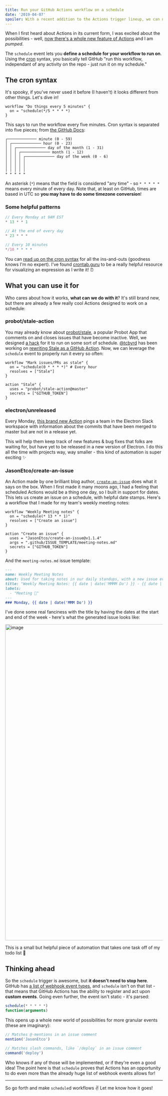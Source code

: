```yaml
---
title: Run your GitHub Actions workflow on a schedule
date: '2019-04-07'
spoiler: With a recent addition to the Actions trigger lineup, we can now tell GitHub to run our workflow on a schedule. Let's see how!
---
```


When I first heard about Actions in its current form, I was excited about the possibilities - well, [now there's a whole new feature of Actions](https://developer.github.com/actions/changes/2019-04-05-scheduling-workflows/) and I am _pumped_.

The `schedule` event lets you **define a schedule for your workflow to run on**. Using the [cron](https://pubs.opengroup.org/onlinepubs/9699919799/utilities/crontab.html#tag_20_25_07) syntax, you basically tell GitHub "run this workflow, independant of any activity on the repo - just run it on my schedule."

## The cron syntax

It's spooky, if you've never used it before (I haven't) it looks different from other things. Let's dive in!

```hcl{2}
workflow "Do things every 5 minutes" {
  on = "schedule(*/5 * * * *)
}
```

This says to run the workflow every five minutes. Cron syntax is separated into five pieces; from [the GitHub Docs](https://developer.github.com/actions/managing-workflows/creating-and-cancelling-a-workflow/#scheduling-a-workflow):

```
┌───────────── minute (0 - 59)
│ ┌───────────── hour (0 - 23)
│ │ ┌───────────── day of the month (1 - 31)
│ │ │ ┌───────────── month (1 - 12)
│ │ │ │ ┌───────────── day of the week (0 - 6)
│ │ │ │ │                                   
│ │ │ │ │
│ │ │ │ │
* * * * *
```

An asterisk (`*`) means that the field is considered "any time" - so `* * * * *` means every minute of every day. Note that, at least on GitHub, times are based in UTC so **you may have to do some timezone conversion**!

### Some helpful patterns

```js
// Every Monday at 9AM EST
* 13 * * 1

// At the end of every day
* 23 * * *

// Every 10 minutes
*/10 * * * *
```

You can [read up on the cron syntax](https://www.netiq.com/documentation/cloud-manager-2-5/ncm-reference/data/bexyssf.html) for all the ins-and-outs (goodness knows I'm no expert). I've found [crontab.guru](https://crontab.guru) to be a really helpful resource for visualizing an expression as I write it! ⏰

## What you can use it for

Who cares about how it works, **what can we do with it**? It's still brand new, but there are already a few really cool Actions designed to work on a schedule:

### probot/stale-action

You may already know about [probot/stale](https://github.com/probot/stale), a popular Probot App that comments on and closes issues that have become inactive. Well, we designed [a hack](https://github.com/probot/scheduler) for it to run on some sort of schedule. [@tcbyrd](https://github.com/tcbyrd) has been working on [rewriting Stale as a GitHub Action](https://github.com/probot/stale-action). Now, we can leverage the `schedule` event to properly run it every so often:

```hcl
workflow "Mark issues/PRs as stale" {
  on = "schedule(0 * * * *)" # Every hour
  resolves = ["Stale"]
}

action "Stale" {
  uses = "probot/stale-action@master"
  secrets = ["GITHUB_TOKEN"]
}
```

### electron/unreleased

Every Monday, [this brand new Action](https://github.com/electron/unreleased) pings a team in the Electron Slack workspace with information about the commits that have been merged to master but are not in a release yet.

This will help them keep track of new features & bug fixes that folks are waiting for, but have yet to be released in a new version of Electron. I do this all the time with projects way, way smaller - this kind of automation is super exciting :sparkles:

### JasonEtco/create-an-issue

An Action made by one brilliant blog author, [`create-an-issue`](https://github.com/JasonEtco/create-an-issue) does what it says on the box. When I first made it many moons ago, I had a feeling that scheduled Actions would be a thing one day, so I built in support for dates. This lets us create an issue on a schedule, with helpful date stamps. Here's a workflow that I made for my team's weekly meeting notes:

```hcl
workflow "Weekly Meeting notes" {
  on = "schedule(* 13 * * 1)"
  resolves = ["Create an issue"]
}

action "Create an issue" {
  uses = "JasonEtco/create-an-issue@v1.1.4"
  args = ".github/ISSUE_TEMPLATE/meeting-notes.md"
  secrets = ["GITHUB_TOKEN"]
}
```

And the `meeting-notes.md` issue template:

```markdown
---
name: Weekly Meeting Notes
about: Used for taking notes in our daily standups, with a new issue every week.
title: "Weekly Meeting Notes: {{ date | date('MMMM Do') }} - {{ date | date('add', 5, 'days') | date('Do') }}"
labels:
  - "Meeting 💬"
---
### Monday, {{ date | date('MMM Do') }}
```

I've done some real fanciness with the title by having the dates at the start and end of the week - here's what the generated issue looks like:

<img width="1011" alt="image" src="https://user-images.githubusercontent.com/10660468/55686035-9aac6a80-592a-11e9-9657-f0c44c8b1957.png">

This is a small but helpful piece of automation that takes one task off of my todo list :tada:

## Thinking ahead

So the `schedule` trigger is awesome, but **it doesn't need to stop here**. GitHub has [a list of webhook event types](https://developer.github.com/v3/activity/events/types/), and `schedule` isn't on that list - that means that GitHub Actions has the ability to register and act upon **custom events**. Going even further, the event isn't static - it's parsed:

```js
schedule(* * * * *)
function(arguments)
```

This opens up a whole new world of possibilities for more granular events (these are imaginary):

```js
// Matches @-mentions in an issue comment
mention('JasonEtco')

// Matches slash commands, like `/deploy` in an issue comment
command('deploy')
```

Who knows if any of those will be implemented, or if they're even a good idea! The point here is that `schedule` proves that Actions has an opportunity to do even more than the already huge list of webhook events allows for!

---

So go forth and make `schedule`d workflows :v: Let me know how it goes!